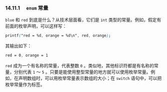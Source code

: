### 14.11.1　 `enum` 常量

`blue` 和 `red` 到底是什么？从技术层面看，它们是 `int` 类型的常量。例如，假定有前面的枚举声明，可以这样写：

```css
printf("red = %d, orange = %d\n", red, orange);
```

其输出如下：

```css
red = 0, orange = 1
```

`red` 成为一个有名称的常量，代表整数 `0` 。类似地，其他标识符都是有名称的常量，分别代表 `1` ～ `5` 。只要是能使用整型常量的地方就可以使用枚举常量。例如，在声明数组时，可以用枚举常量表示数组的大小；在 `switch` 语句中，可以把枚举常量作为标签。

